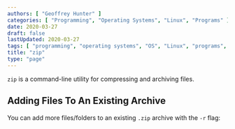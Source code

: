```yaml
---
authors: [ "Geoffrey Hunter" ]
categories: [ "Programming", "Operating Systems", "Linux", "Programs" ]
date: 2020-03-27
draft: false
lastUpdated: 2020-03-27
tags: [ "programming", "operating systems", "OS", "Linux", "programs", "zip" ]
title: "zip"
type: "page"
---
```


`zip` is a command-line utility for compressing and archiving files.

## Adding Files To An Existing Archive

You can add more files/folders to an existing `.zip` archive with the `-r` flag:

```bash

```